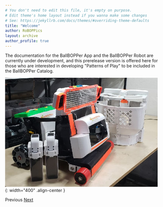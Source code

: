 ```yaml
---
# You don't need to edit this file, it's empty on purpose.
# Edit theme's home layout instead if you wanna make some changes
# See: https://jekyllrb.com/docs/themes/#overriding-theme-defaults
title: "Welcome"
author: RoBOPPics
layout: archive
author_profile: true
---
```

The documentation for the BallBOPPer App and the BallBOPPer Robot are currently under development, and this prerelease version is offered here for those who are interested in developing "Patterns of Play" to be included in the BallBOPPer Catalog.

![Catalog Image](/assets/images/BallBOPPerRobotv18.png){: width="400" .align-center } 

  <nav class="pagination">
      <a  class="pagination--pager disabled">Previous</a>
      <a href="/BallBOPPer/appmanintro/" class="pagination--pager" title="Connect">Next</a> 
  </nav>
